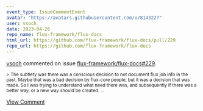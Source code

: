```yaml
---
event_type: IssueCommentEvent
avatar: "https://avatars.githubusercontent.com/u/814322?"
user: vsoch
date: 2023-04-26
repo_name: flux-framework/flux-docs
html_url: https://github.com/flux-framework/flux-docs/pull/229
repo_url: https://github.com/flux-framework/flux-docs
---
```


<a href='https://github.com/vsoch' target='_blank'>vsoch</a> commented on issue <a href='https://github.com/flux-framework/flux-docs/pull/229' target='_blank'>flux-framework/flux-docs#229</a>.

<small>> The subtlety was there was a conscious decision to not document flux job info in the past. Maybe that was a bad decision by flux-core people, but it was a decision that was made. So I was trying to understand what need there was, and subsequently if there was a better way, or a new way should be created....</small>

<a href='https://github.com/flux-framework/flux-docs/pull/229' target='_blank'>View Comment</a>